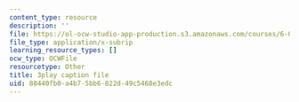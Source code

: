 ```yaml
---
content_type: resource
description: ''
file: https://ol-ocw-studio-app-production.s3.amazonaws.com/courses/6-01sc-introduction-to-electrical-engineering-and-computer-science-i-spring-2011/88440fb0a4b75bb6822d49c5468e3edc_qB5wq5L6EL4.vtt
file_type: application/x-subrip
learning_resource_types: []
ocw_type: OCWFile
resourcetype: Other
title: 3play caption file
uid: 88440fb0-a4b7-5bb6-822d-49c5468e3edc
---
```

